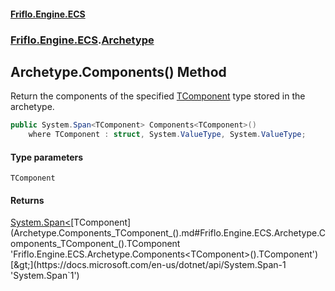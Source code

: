 #### [Friflo.Engine.ECS](index.md 'index')
### [Friflo.Engine.ECS](Friflo.Engine.ECS.md 'Friflo.Engine.ECS').[Archetype](Archetype.md 'Friflo.Engine.ECS.Archetype')

## Archetype.Components<TComponent>() Method

Return the components of the specified [TComponent](Archetype.Components_TComponent_().md#Friflo.Engine.ECS.Archetype.Components_TComponent_().TComponent 'Friflo.Engine.ECS.Archetype.Components<TComponent>().TComponent') type stored in the archetype.

```csharp
public System.Span<TComponent> Components<TComponent>()
    where TComponent : struct, System.ValueType, System.ValueType;
```
#### Type parameters

<a name='Friflo.Engine.ECS.Archetype.Components_TComponent_().TComponent'></a>

`TComponent`

#### Returns
[System.Span&lt;](https://docs.microsoft.com/en-us/dotnet/api/System.Span-1 'System.Span`1')[TComponent](Archetype.Components_TComponent_().md#Friflo.Engine.ECS.Archetype.Components_TComponent_().TComponent 'Friflo.Engine.ECS.Archetype.Components<TComponent>().TComponent')[&gt;](https://docs.microsoft.com/en-us/dotnet/api/System.Span-1 'System.Span`1')